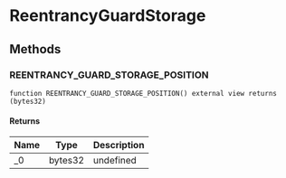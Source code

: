 # ReentrancyGuardStorage









## Methods

### REENTRANCY_GUARD_STORAGE_POSITION

```solidity
function REENTRANCY_GUARD_STORAGE_POSITION() external view returns (bytes32)
```






#### Returns

| Name | Type | Description |
|---|---|---|
| _0 | bytes32 | undefined |




